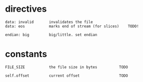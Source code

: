 # directives


    data: invalid       invalidates the file
    data: eos           marks end of stream (for slices)    TODO!

    endian: big         big/little. set endian


# constants

    FILE_SIZE           the file size in bytes          TODO

    self.offset         current offset                  TODO
